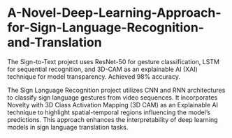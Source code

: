 # A-Novel-Deep-Learning-Approach-for-Sign-Language-Recognition-and-Translation

The Sign-to-Text project uses ResNet-50 for gesture classification, LSTM for sequential recognition, and 3D-CAM as an explainable AI (XAI) technique for model transparency. 
Achieved 98% accuracy.

The Sign Language Recognition project utilizes CNN and RNN architectures to classify sign language
gestures from video sequences. It incorporates Novelty with 3D Class Activation Mapping (3D CAM) as an
Explainable AI technique to highlight spatial-temporal regions influencing the model’s predictions. This approach
enhances the interpretability of deep learning models in sign language translation tasks.
